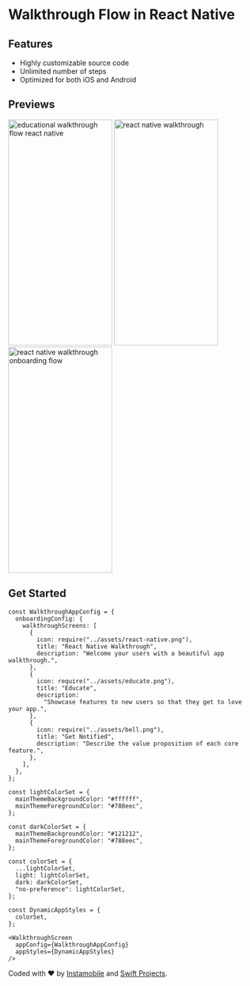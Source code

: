 # Walkthrough Flow in React Native

## Features

- Highly customizable source code
- Unlimited number of steps
- Optimized for both iOS and Android

## Previews

<a href="https://www.instamobile.io/app-templates/react-native-walkthrough-flow/"><img src="https://www.instamobile.io/wp-content/uploads/2019/01/Simulator-Screen-Shot-iPhone-X-2019-01-20-at-13.59.45-473x1024.png" alt="educational walkthrough flow react native" width="210" height="456"/></a>
<a href="https://www.instamobile.io/app-templates/react-native-walkthrough-flow/"><img src="https://www.instamobile.io/wp-content/uploads/2019/01/Simulator-Screen-Shot-iPhone-X-2019-01-20-at-13.59.17-473x1024.png" alt="react native walkthrough" width="210" height="456" /></a>
<a href="https://www.instamobile.io/app-templates/react-native-walkthrough-flow/"><img src="https://www.instamobile.io/wp-content/uploads/2019/01/Simulator-Screen-Shot-iPhone-X-2019-01-20-at-13.59.14-473x1024.png" alt="react native walkthrough onboarding flow" width="210" height="456"/></a>

## Get Started

```
const WalkthroughAppConfig = {
  onboardingConfig: {
    walkthroughScreens: [
      {
        icon: require("../assets/react-native.png"),
        title: "React Native Walkthrough",
        description: "Welcome your users with a beautiful app walkthrough.",
      },
      {
        icon: require("../assets/educate.png"),
        title: "Educate",
        description:
          "Showcase features to new users so that they get to love your app.",
      },
      {
        icon: require("../assets/bell.png"),
        title: "Get Notified",
        description: "Describe the value proposition of each core feature.",
      },
    ],
  },
};

const lightColorSet = {
  mainThemeBackgroundColor: "#ffffff",
  mainThemeForegroundColor: "#788eec",
};

const darkColorSet = {
  mainThemeBackgroundColor: "#121212",
  mainThemeForegroundColor: "#788eec",
};

const colorSet = {
  ...lightColorSet,
  light: lightColorSet,
  dark: darkColorSet,
  "no-preference": lightColorSet,
};

const DynamicAppStyles = {
  colorSet,
};

<WalkthroughScreen
  appConfig={WalkthroughAppConfig}
  appStyles={DynamicAppStyles}
/>

```

Coded with ❤️ by <a href="https://www.instamobile.io">Instamobile</a> and <a href="https://www.iosapptemplates.com">Swift Projects</a>.

